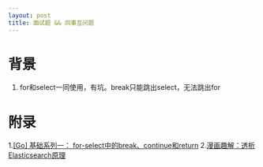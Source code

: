 ```yaml
---
layout: post
title: 面试题 && 同事互问题
---
```


# 背景

1. for和select一同使用，有坑。break只能跳出select，无法跳出for

# 附录
1.[[Go] 基础系列一： for-select中的break、continue和return](https://www.cnblogs.com/faithfu/p/12067753.html)
2.[漫画趣解：透析Elasticsearch原理](https://mp.weixin.qq.com/s/DryL2Mr2UK0Yiv_jLfdatg)